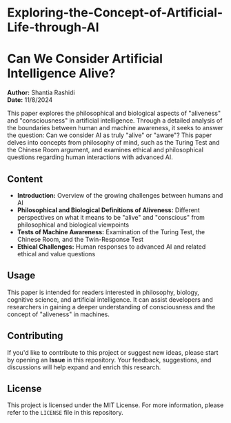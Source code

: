 # Exploring-the-Concept-of-Artificial-Life-through-AI
# Can We Consider Artificial Intelligence Alive?

**Author:** Shantia Rashidi  
**Date:** 11/8/2024  

This paper explores the philosophical and biological aspects of "aliveness" and "consciousness" in artificial intelligence. Through a detailed analysis of the boundaries between human and machine awareness, it seeks to answer the question: Can we consider AI as truly "alive" or "aware"? This paper delves into concepts from philosophy of mind, such as the Turing Test and the Chinese Room argument, and examines ethical and philosophical questions regarding human interactions with advanced AI.

## Content

- **Introduction:** Overview of the growing challenges between humans and AI
- **Philosophical and Biological Definitions of Aliveness:** Different perspectives on what it means to be "alive" and "conscious" from philosophical and biological viewpoints
- **Tests of Machine Awareness:** Examination of the Turing Test, the Chinese Room, and the Twin-Response Test
- **Ethical Challenges:** Human responses to advanced AI and related ethical and value questions

## Usage

This paper is intended for readers interested in philosophy, biology, cognitive science, and artificial intelligence. It can assist developers and researchers in gaining a deeper understanding of consciousness and the concept of "aliveness" in machines.

## Contributing

If you'd like to contribute to this project or suggest new ideas, please start by opening an **Issue** in this repository. Your feedback, suggestions, and discussions will help expand and enrich this research.

## License

This project is licensed under the MIT License. For more information, please refer to the `LICENSE` file in this repository.

